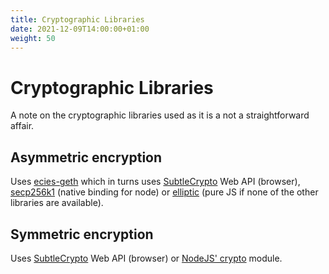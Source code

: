 ```yaml
---
title: Cryptographic Libraries
date: 2021-12-09T14:00:00+01:00
weight: 50
---
```

# Cryptographic Libraries

A note on the cryptographic libraries used as it is a not a straightforward affair.


## Asymmetric encryption

Uses [ecies-geth](https://github.com/cyrildever/ecies-geth/)
which in turns uses [SubtleCrypto](https://developer.mozilla.org/en-US/docs/Web/API/SubtleCrypto) Web API (browser),
[secp256k1](https://www.npmjs.com/package/secp256k1) (native binding for node)
or [elliptic](https://www.npmjs.com/package/elliptic) (pure JS if none of the other libraries are available).


## Symmetric encryption

Uses [SubtleCrypto](https://developer.mozilla.org/en-US/docs/Web/API/SubtleCrypto) Web API (browser)
or [NodeJS' crypto](https://nodejs.org/api/crypto.html) module.

